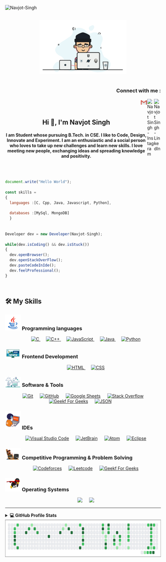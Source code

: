 <p align="left"> <img src="https://komarev.com/ghpvc/?username=Navjot2213" alt="Navjot-Singh" /> </p>

<p align="center">
<br><img src="https://github.com/Navjot2213/Navjot2213/blob/main/Images/Developer.gif" width="280px"><br><br>
</p>
<h3 align="right">Connect with me :</h3>
<a href="https://linkedin.com/in/Navjot-Singh">
  <img align="right" alt="Navjot Singh - LinkedIn" width="22px" src="https://upload.wikimedia.org/wikipedia/commons/thumb/e/e9/Linkedin_icon.svg/256px-Linkedin_icon.svg.png"/>
<a href="https://instagram.com/2213.navjot">
  <img align="right" alt="Navjot Singh - Instagram" width="22px" src="https://cdn.jsdelivr.net/npm/simple-icons@v3/icons/instagram.svg"/>
</a>
<a href="mailto:222navjot@gmail.com">
  <img align="right" alt="Navjot Singh - Mail" width="22px" src="https://github.com/Navjot2213/Navjot2213/blob/main/Images/Gmail-icon.png"/>
</a>
<br/>
<br/>
<h2 align="center">Hi 👋, I'm Navjot Singh</h1>

<h4 align="center">I am Student whose pursuing B.Tech. in CSE. I like to Code, Design, Innovate and Experiment. I am an enthusiastic and a social person who loves to take up new challenges and learn new skills. I love meeting new people, exchanging ideas and spreading knowledge and positivity.</h4>
<br>

```js

document.write("Hello World");

const skills = 
{
  languages :[C, Cpp, Java, Javascript, Python],
 
  databases :[MySql, MongoDB]
  }


Developer dev = new Developer(Navjot-Singh);

while(dev.isCoding() && dev.isStuck())  
{
  dev.openBrowser();
  dev.openStackOverFlow();
  dev.pasteCodeInIde();
  dev.feelProfessional();
}


```

<br>

## 🛠️ My Skills

### <picture> <img src = "https://github.com/Navjot2213/Navjot2213/blob/main/Images/Programming_Languages.gif?raw=true" width = 50px>  </picture> Programming languages

<p align="center"> 
  &emsp; 
  <a href="https://www.cprogramming.com/" target="_blank"> 
    <img alt="C" src="https://img.shields.io/badge/C%20-%232370ED.svg?style=plastic&logo=c&logoColor=white">
  </a> 
  &emsp;
  <a href="https://www.w3schools.com/cpp/" target="_blank"> 
    <img alt="C++" src="https://img.shields.io/badge/C++%20-%2300599C.svg?style=plastic&logo=c%2B%2B&logoColor=white">
  </a> 
  &emsp;
  <a href="https://developer.mozilla.org/en-US/docs/Web/JavaScript" target="_blank"> 
     <img alt="JavaScript" src="https://img.shields.io/badge/JavaScript%20-%23F7DF1E.svg?style=plastic&logo=javascript&logoColor=black">
   </a>
  &emsp;
  <a href="https://www.java.com" target="_blank"> 
    <img alt="Java" src="https://img.shields.io/badge/Java-%23007396.svg?style=plastic&logo=java&logoColor=white">
  </a>
  &emsp;
   <a href="https://www.python.org" target="_blank">
    <img alt="Python" src="https://img.shields.io/badge/Python%20-%2314354C.svg?style=plastic&logo=python&logoColor=white">
  </a>
</p>

### <picture> <img src = "https://github.com/Navjot2213/Navjot2213/blob/main/Images/Front_End.gif?raw=true" width = 50px>  </picture> Frontend Development
<p align="center"> 
  &emsp; 
  <a href="https://www.w3.org/html/" target="_blank"> 
   <img alt="HTML" src="https://img.shields.io/badge/HTML5%20-%23E34F26.svg?style=plastic&logo=html5&logoColor=white">
  </a>   
  &emsp;
  <a href="https://www.w3schools.com/css/" target="_blank">
    <img alt="CSS" src="https://img.shields.io/badge/CSS%20-%231572B6.svg?style=plastic&logo=css3&logoColor=white">
  </a> 
</p>

 ### <picture> <img src = "https://github.com/Navjot2213/Navjot2213/blob/main/Images/Software_Tools.gif?raw=true" width = 50px>  </picture> Software & Tools
 
<p align="center">
  &emsp;
    <a href="#"><img alt="Git" src="https://img.shields.io/badge/Git%20-%23F05033.svg?style=plastic&logo=git&logoColor=white"></a>
  &emsp;
    <a href="#"><img alt="GitHub" src="https://img.shields.io/badge/github-%23181717.svg?style=plastic&logo=github&logoColor=white"></a>
  &emsp;
    <a href="#"><img alt="Google Sheets" src="https://img.shields.io/badge/Google%20Sheets%20-%2334A853.svg?style=plastic&logo=google%20sheets&logoColor=white"></a>
  &emsp;
    <a href="#"><img alt="Stack Overflow" src="https://img.shields.io/badge/-Stack%20Overflow-FE7A16?style=plastic&logo=stack-overflow&logoColor=white"></a>
  &emsp;
    <a href="#"><img alt="Geekf For Geeks" src="https://img.shields.io/badge/geeksforgeeks-%230F9D58.svg?style=plastic&logo=geeksforgeeks&logoColor=white"></a>
  &emsp;
    <a href="#"><img alt="JSON" img src="https://img.shields.io/badge/json-%23000000.svg?style=plastic&logo=json&logoColor=white"></a>
  &emsp;
</p>

 ### <picture> <img src = "https://github.com/Navjot2213/Navjot2213/blob/main//Images/IDEs.gif?raw=true" width = 50px>  </picture> IDEs
 
<p align="center">
  &emsp;
    <a href="#"><img alt="Visual Studio Code" src="https://img.shields.io/badge/Visual%20Studio%20Code-0078d7.svg?style=plastic&logo=visual-studio-code&logoColor=white"></a>
  &emsp;
    <a href="#"><img alt="JetBrain" src="https://img.shields.io/badge/jetbrains-%23000000.svg?style=plastic&logo=jetbrains&logoColor=white" /></a>
  &emsp;
    <a href="#"><img alt="Atom" src="https://img.shields.io/badge/atom-%2366595C.svg?&style=plastic&logo=atom&logoColor=white" /></a>
  &emsp;
    <a href="#"><img alt="Eclipse" src="https://img.shields.io/badge/eclipse%20ide-%232C2255.svg?&style=plastic&logo=eclipse%20ide&logoColor=white" /></a>
</p>

 ### <picture> <img src = "https://github.com/Navjot2213/Navjot2213/blob/main//Images/CP_PS.gif?raw=true" width = 50px>  </picture> Competitive Programming & Problem Solving
 
<p align="center">
  &emsp;
    <a href="#"><img alt = "Codeforces" src="https://img.shields.io/badge/codeforces%20-%231F8ACB.svg?style=plastic&logo=codeforces&logoColor=white" /></a>	
  &emsp;
    <a href="#"><img alt = "Leetcode" src="https://img.shields.io/badge/leetcode%20-%23FFA116.svg?style=plastic&logo=leetcode&logoColor=black" /></a>
  &emsp;
    <a href="#"><img alt="Geekf For Geeks" src="https://img.shields.io/badge/geeksforgeeks-%230F9D58.svg?style=plastic&logo=geeksforgeeks&logoColor=white"></a>
</p>

 ### <picture> <img src = "https://github.com/Navjot2213/Navjot2213/blob/main//Images/OS.gif?raw=true" width = 50px>  </picture> Operating Systems
 
<p align="center">
  &emsp;
    <a href="#"><img src="https://img.shields.io/badge/Ubuntu-E95420?style=plastic&logo=ubuntu&logoColor=white"></a>
  &emsp;
    <a href="#"><img src="https://img.shields.io/badge/Windows-0078D6?style=plastic&logo=windows&logoColor=white"></a>
</p>

<hr>

<details> 
  <summary><b>💻 GitHub Profile Stats</b></summary>
  <br>
  <img alt="My Github stats" align="center" border-radius="40px" width="800px" height="200px" src="https://github-readme-stats.vercel.app/api?username=Navjot2213&count_private=true&show_icons=true&hide_border=true&theme=react" href="https://github.com/Navjot-Singh"/>
 

  <img alt="My Github stats" align="center" border-radius="40px" width="800px" height="200px" src="https://github-readme-streak-stats.herokuapp.com/?user=Navjot2213&layout=compact" alt="saurav-skl" />
</details>

<img height="120" alt="Thanks for visiting my profile" width="100%" src="https://github.com/Navjot2213/Navjot2213/blob/main/Images/hshs.svg" />
